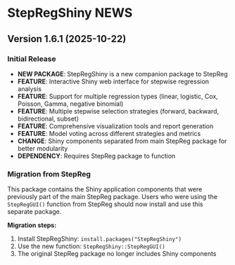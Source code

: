 # StepRegShiny NEWS

## Version 1.6.1 (2025-10-22)

### Initial Release

- **NEW PACKAGE**: StepRegShiny is a new companion package to StepReg
- **FEATURE**: Interactive Shiny web interface for stepwise regression analysis
- **FEATURE**: Support for multiple regression types (linear, logistic, Cox, Poisson, Gamma, negative binomial)
- **FEATURE**: Multiple stepwise selection strategies (forward, backward, bidirectional, subset)
- **FEATURE**: Comprehensive visualization tools and report generation
- **FEATURE**: Model voting across different strategies and metrics
- **CHANGE**: Shiny components separated from main StepReg package for better modularity
- **DEPENDENCY**: Requires StepReg package to function

### Migration from StepReg

This package contains the Shiny application components that were previously part of the main StepReg package. Users who were using the `StepRegGUI()` function from StepReg should now install and use this separate package.

**Migration steps:**
1. Install StepRegShiny: `install.packages("StepRegShiny")`
2. Use the new function: `StepRegShiny::StepRegGUI()`
3. The original StepReg package no longer includes Shiny components
